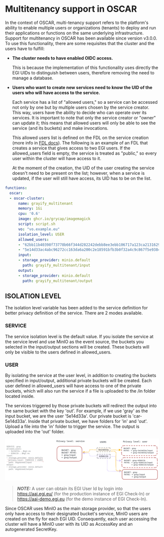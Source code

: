 # Multitenancy support in OSCAR

In the context of OSCAR, multi-tenancy support refers to the platform's ability to enable multiple users or organizations (tenants) to deploy and run their applications or functions on the same underlying infrastructure. Support for multitenancy in OSCAR has been available since version v3.0.0. To use this functionality, there are some requisites that the cluster and the users have to fulfill:

- **The cluster needs to have enabled OIDC access.**

	This is because the implementation of this functionality uses directly the EGI UIDs to distinguish between users, therefore removing the need to manage a database.  

- **Users who want to create new services need to know the UID of the users who will have access to the service.**
	
	Each service has a list of "allowed users," so a service can be accessed not only by one but by multiple users chosen by the service creator. This way, users have the ability to decide who can operate over its services. It is important to note that only the service creator or "owner" can update it; this means that allowed users will only be able to see the service (and its buckets) and make invocations.

    This allowed users list is defined on the FDL on the service creation (more info in [FDL docs](fdl.md)). The following is an example of an FDL that creates a service that gives access to two EGI users. If the allowed_users field is empty, the service is treated as "public," so every user within the cluster will have access to it.

    At the moment of the creation, the UID of the user creating the service doesn't need to be present on the list; however, when a service is updated, if the user will still have access, its UID has to be on the list.


``` yaml
functions:
  oscar:
  - oscar-cluster:
      name: grayify_multitenant
      memory: 1Gi
      cpu: '0.6'
      image: ghcr.io/grycap/imagemagick
      script: script.sh
      vo: "vo.example.eu"
      isolation_level: USER
      allowed_users: 
      - "62bb11b40398f73778b66f344d282242debb8ee3ebb106717a123ca213162926@egi.eu"
      - "5e14d33ac4abc96272cc163da6a200c2e18591bfb3b0f32a4c9c867f5e938463@egi.eu"
      input:
      - storage_provider: minio.default
        path: grayify_multitenant/input
      output:
      - storage_provider: minio.default
        path: grayify_multitenant/output
```

## ISOLATION LEVEL

The isolation level variable has been added to the service definition for better privacy definition of the service. There are 2 modes available.


### SERVICE

The service isolation level is the default value. If you isolate the service at the service level and use MinIO as the event source, the buckets you selected in the input/output sections will be created. These buckets will only be visible to the users defined in allowed_users.


### USER

By isolating the service at the user level, in addition to creating the buckets specified in input/output, additional private buckets will be created. Each user defined in allowed_users will have access to one of the private buckets, which will also run the service if a file is uploaded to the /in folder located inside.

The services triggered by those private buckets will redirect the output into the same bucket with the key 'out'. For example, if we use 'gray' as the input bucket, we are the user '5e14d33a'. Our private bucket is 'car-5e14d33a'. Inside that private bucket, we have folders for 'in' and 'out'. Upload a file into the 'in' folder to trigger the service. The output is uploaded into the 'out' folder.


![multitenancy-diagram](images/multitenancy.png)

> **_NOTE:_** A user can obtain its EGI User Id by login into https://aai.egi.eu/ (for the production instance of EGI Check-In) or https://aai-demo.egi.eu (for the demo instance of EGI Check-In). 

Since OSCAR uses MinIO as the main storage provider, so that the users only have access to their designated bucket's service, MinIO users are created on the fly for each EGI UID. Consequently, each user accessing the cluster will have a MinIO user with its UID as AccessKey and an autogenerated SecretKey.
